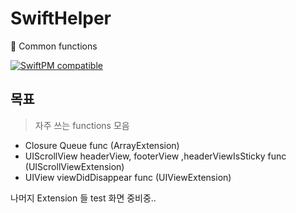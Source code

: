 # SwiftHelper
🤖 Common functions

[![SwiftPM compatible](https://img.shields.io/badge/SwiftPM-compatible-brightgreen.svg)](https://swift.org/package-manager/)

## 목표
> 자주 쓰는 functions 모음
 - Closure Queue func (ArrayExtension)
 - UIScrollView headerView, footerView ,headerViewIsSticky func (UIScrollViewExtension)
 - UIView viewDidDisappear func (UIViewExtension)
 
 나머지 Extension 들 test 화면 중비중..
